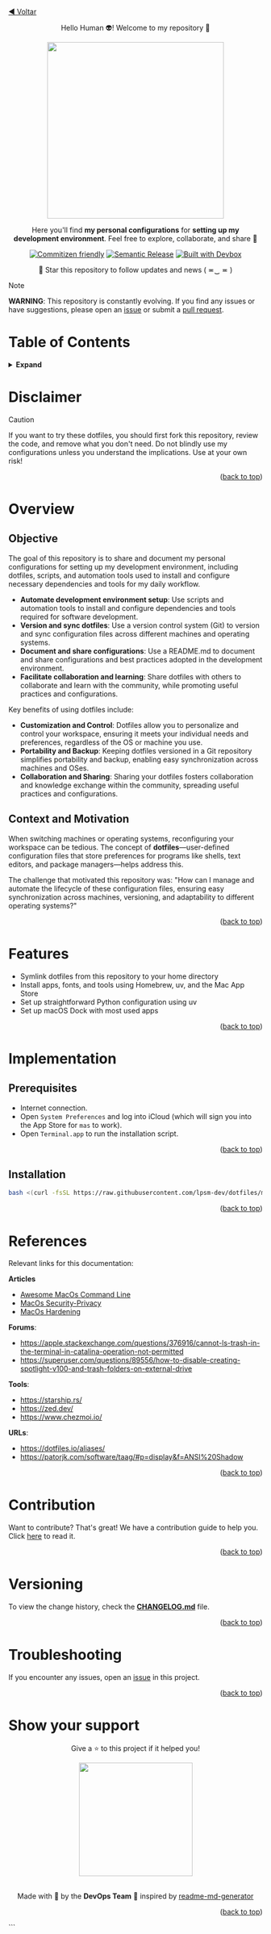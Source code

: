 <!-- BEGIN_DOCS -->

[◀ Voltar](README.md)

<div align="center">

<a name="readme-top"></a>

Hello Human 👽! Welcome to my repository 👋

<img src="https://github.com/lpsm-dev/lpsm-dev/blob/63ad476e77006a2924e16622bd005f4784ab9fb4/.github/assets/dotfiles-new.png" width="350"/>

Here you'll find **my personal configurations** for **setting up my development environment**. Feel free to explore, collaborate, and share 🚀

[![Commitizen friendly](https://img.shields.io/badge/commitizen-friendly-brightgreen.svg)](https://www.conventionalcommits.org/en/v1.0.0/)
[![Semantic Release](https://img.shields.io/badge/%20%20%F0%9F%93%A6%F0%9F%9A%80-semantic--release-e10079.svg)](https://semantic-release.gitbook.io/semantic-release/usage/configuration)
[![Built with Devbox](https://jetpack.io/img/devbox/shield_galaxy.svg)](https://jetpack.io/devbox/docs/contributor-quickstart/)

📌 Star this repository to follow updates and news ( ≖‿ ≖ )

</div>

> [!NOTE]
>
> **WARNING**: This repository is constantly evolving. If you find any issues or have suggestions, please open an [issue](https://github.com/lpsm-dev/dotfiles/issues/new/choose) or submit a [pull request](https://github.com/lpsm-dev/dotfiles/pulls).

# Table of Contents

<details>
  <summary><strong>Expand</strong></summary>

<!-- START doctoc generated TOC please keep comment here to allow auto update -->
<!-- DON'T EDIT THIS SECTION, INSTEAD RE-RUN doctoc TO UPDATE -->

- [Disclaimer](#disclaimer)
- [Overview](#overview)
  - [Objective](#objective)
  - [Context and Motivation](#context-and-motivation)
- [Features](#features)
- [Implementation](#implementation)
  - [Prerequisites](#prerequisites)
  - [Installation](#installation)
- [References](#references)
- [Contribution](#contribution)
- [Versioning](#versioning)
- [Troubleshooting](#troubleshooting)
- [Show your support](#show-your-support)

<!-- END doctoc generated TOC please keep comment here to allow auto update -->

<p align="right">(<a href="#readme-top">back to top</a>)</p>

</details>

# Disclaimer

> [!CAUTION]
> If you want to try these dotfiles, you should first fork this repository, review the code, and remove what you don't need. Do not blindly use my configurations unless you understand the implications. Use at your own risk!

<p align="right">(<a href="#readme-top">back to top</a>)</p>

# Overview

## Objective

The goal of this repository is to share and document my personal configurations for setting up my development environment, including dotfiles, scripts, and automation tools used to install and configure necessary dependencies and tools for my daily workflow.

- **Automate development environment setup**: Use scripts and automation tools to install and configure dependencies and tools required for software development.
- **Version and sync dotfiles**: Use a version control system (Git) to version and sync configuration files across different machines and operating systems.
- **Document and share configurations**: Use a README.md to document and share configurations and best practices adopted in the development environment.
- **Facilitate collaboration and learning**: Share dotfiles with others to collaborate and learn with the community, while promoting useful practices and configurations.

Key benefits of using dotfiles include:

- **Customization and Control**: Dotfiles allow you to personalize and control your workspace, ensuring it meets your individual needs and preferences, regardless of the OS or machine you use.
- **Portability and Backup**: Keeping dotfiles versioned in a Git repository simplifies portability and backup, enabling easy synchronization across machines and OSes.
- **Collaboration and Sharing**: Sharing your dotfiles fosters collaboration and knowledge exchange within the community, spreading useful practices and configurations.

## Context and Motivation

When switching machines or operating systems, reconfiguring your workspace can be tedious. The concept of **dotfiles**—user-defined configuration files that store preferences for programs like shells, text editors, and package managers—helps address this.

The challenge that motivated this repository was: "How can I manage and automate the lifecycle of these configuration files, ensuring easy synchronization across machines, versioning, and adaptability to different operating systems?"

<p align="right">(<a href="#readme-top">back to top</a>)</p>

# Features

- Symlink dotfiles from this repository to your home directory
- Install apps, fonts, and tools using Homebrew, uv, and the Mac App Store
- Set up straightforward Python configuration using uv
- Set up macOS Dock with most used apps

<p align="right">(<a href="#readme-top">back to top</a>)</p>

# Implementation

## Prerequisites

- Internet connection.
- Open `System Preferences` and log into iCloud (which will sign you into the App Store for `mas` to work).
- Open `Terminal.app` to run the installation script.

<p align="right">(<a href="#readme-top">back to top</a>)</p>

## Installation

```bash
bash <(curl -fsSL https://raw.githubusercontent.com/lpsm-dev/dotfiles/main/bootstrap.sh)
```

<p align="right">(<a href="#readme-top">back to top</a>)</p>

# References

Relevant links for this documentation:

**Articles**

- [Awesome MacOs Command Line](https://git.herrbischoff.com/awesome-macos-command-line/about/)
- [MacOs Security-Privacy](https://github.com/drduh/macOS-Security-and-Privacy-Guide)
- [MacOs Hardening](https://www.bejarano.io/hardening-macos/)

**Forums**:

- https://apple.stackexchange.com/questions/376916/cannot-ls-trash-in-the-terminal-in-catalina-operation-not-permitted
- https://superuser.com/questions/89556/how-to-disable-creating-spotlight-v100-and-trash-folders-on-external-drive

**Tools**:

- https://starship.rs/
- https://zed.dev/
- https://www.chezmoi.io/

**URLs**:

- https://dotfiles.io/aliases/
- https://patorjk.com/software/taag/#p=display&f=ANSI%20Shadow

<p align="right">(<a href="#readme-top">back to top</a>)</p>

# Contribution

Want to contribute? That's great! We have a contribution guide to help you. Click [here](CONTRIBUTING.md) to read it.

<p align="right">(<a href="#readme-top">back to top</a>)</p>

# Versioning

To view the change history, check the [**CHANGELOG.md**](CHANGELOG.md) file.

<p align="right">(<a href="#readme-top">back to top</a>)</p>

# Troubleshooting

If you encounter any issues, open an [issue](https://github.com/lpsm-dev/dotfiles/issues/new/choose) in this project.

<p align="right">(<a href="#readme-top">back to top</a>)</p>

# Show your support

<div align="center">

Give a ⭐️ to this project if it helped you!

<img src="https://github.com/lpsm-dev/lpsm-dev/blob/0062b174ec9877e6dfc78817f314b4a0690f63ff/.github/assets/yoda.gif" width="225"/>

<br>
<br>

Made with 💜 by the **DevOps Team** :wave: inspired by [readme-md-generator](https://github.com/kefranabg/readme-md-generator)

</div>

<p align="right">(<a href="#readme-top">back to top</a>)</p>
<!-- END_DOCS -->
```
